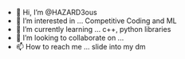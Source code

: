 - 👋 Hi, I’m @HAZARD3ous
- 👀 I’m interested in ... Competitive Coding and ML
- 🌱 I’m currently learning ... c++, python libraries
- 💞️ I’m looking to collaborate on ...
- 📫 How to reach me ... slide into my dm 

<!---
HAZARD3ous/HAZARD3ous is a ✨ special ✨ repository because its `README.md` (this file) appears on your GitHub profile.
You can click the Preview link to take a look at your changes.
--->

